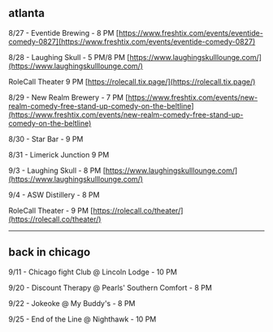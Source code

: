 ## atlanta

8/27 - Eventide Brewing - 8 PM [https://www.freshtix.com/events/eventide-comedy-0827](https://www.freshtix.com/events/eventide-comedy-0827)

8/28 - Laughing Skull - 5 PM/8 PM [https://www.laughingskulllounge.com/](https://www.laughingskulllounge.com/)

RoleCall Theater 9 PM [https://rolecall.tix.page/](https://rolecall.tix.page/)

8/29 - New Realm Brewery - 7 PM [https://www.freshtix.com/events/new-realm-comedy-free-stand-up-comedy-on-the-beltline](https://www.freshtix.com/events/new-realm-comedy-free-stand-up-comedy-on-the-beltline)

8/30 - Star Bar - 9 PM

8/31 - Limerick Junction 9 PM

9/3 - Laughing Skull - 8 PM [https://www.laughingskulllounge.com/](https://www.laughingskulllounge.com/)

9/4 - ASW Distillery - 8 PM 

RoleCall Theater - 9 PM [https://rolecall.co/theater/](https://rolecall.co/theater/)

-----------

 
## back in chicago 

9/11 - Chicago fight Club @ Lincoln Lodge - 10 PM

9/20 - Discount Therapy @ Pearls' Southern Comfort - 8 PM

9/22 - Jokeoke @ My Buddy's - 8 PM

9/25 - End of the Line @ Nighthawk - 10 PM

